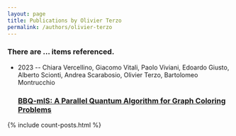 ```yaml
---
layout: page
title: Publications by Olivier Terzo
permalink: /authors/olivier-terzo
---
```


<h3 id="number-posts">There are ... items referenced.</h3>
<ul class="post-list">
<li><span class='post-meta'>2023 -- Chiara Vercellino, Giacomo Vitali, Paolo Viviani, Edoardo Giusto, Alberto Scionti, Andrea Scarabosio, Olivier Terzo, Bartolomeo Montrucchio</span><h3><a class='post-link' href="{{ site.baseurl }}/bbq-mis-a-parallel-quantum-algorithm-for-graph-coloring-problems">BBQ-mIS: A Parallel Quantum Algorithm for Graph Coloring Problems</a></h3></li>

</ul>
{% include count-posts.html %}
